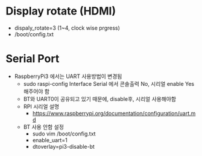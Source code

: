 #  Display rotate (HDMI)
- dispaly_rotate=3 (1~4, clock wise prgress)
- /boot/config.txt

# Serial Port
- RaspberryPi3 에서는 UART 사용방법이 변경됨
  - sudo raspi-config Interface Serial 에서 콘솔출력 No, 시리얼 enable Yes 해주어야 함
  - BT와 UART0이 공유되고 있기 때문에, disable후, 시리얼 사용해야함
  - RPI 시리얼 설명
    - https://www.raspberrypi.org/documentation/configuration/uart.md
  - BT 사용 안함 설정
    - sudo vim /boot/config.txt
    - enable_uart=1
    - dtoverlay=pi3-disable-bt
